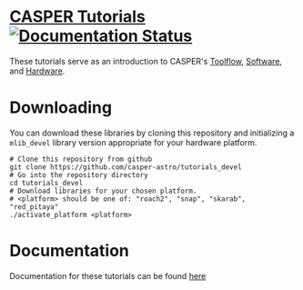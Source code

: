 # [CASPER Tutorials](http://casper-tutorials.readthedocs.io/en/latest/) [![Documentation Status](https://readthedocs.org/projects/casper-tutorials/badge/?version=latest)](https://casper-tutorials.readthedocs.io/en/latest/?badge=latest) #

These tutorials serve as an introduction to CASPER's [Toolflow](https://github.com/casper-astro/mlib_devel), [Software](https://github.com/casper-astro/casperfpga), and [Hardware](https://github.com/casper-astro/casper-hardware).

# Downloading

You can download these libraries by cloning this repository and initializing a `mlib_devel` library version appropriate for your hardware platform.

```
# Clone this repository from github
git clone https://github.com/casper-astro/tutorials_devel
# Go into the repository directory
cd tutorials_devel
# Download libraries for your chosen platform.
# <platform> should be one of: "roach2", "snap", "skarab", "red_pitaya"
./activate_platform <platform>
```

# Documentation
Documentation for these tutorials can be found [here](https://casper-tutorials.readthedocs.io/)
